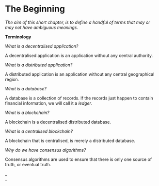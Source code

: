 # **The Beginning**

_The aim of this short chapter, is to define a handful of terms that may or may not have ambiguous meanings._

**Terminology**

_What is a decentralised application?_

A decentralised application is an application without any central authority.

_What is a distributed application?_

A distributed application is an application without any central geographical region.

_What is a database?_

A database is a collection of records. If the records just happen to contain financial information, we will call it a _ledger_.

_What is a blockchain?_

A blockchain is a decentralised distributed database.

_What is a centralised blockchain?_

A blockchain that is centralised, is merely a distributed database.

_Why do we have consensus algorithms?_

Consensus algorithms are used to ensure that there is only one source of truth, or eventual truth.



_  
_

